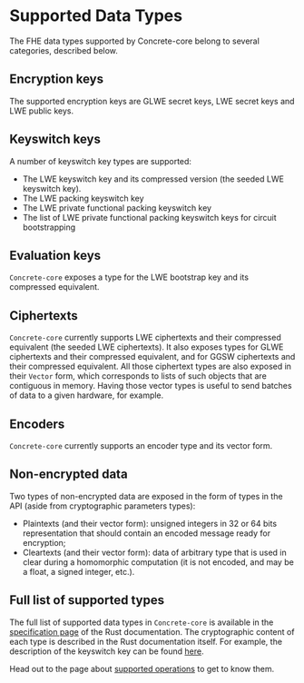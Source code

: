 # Supported Data Types

The FHE data types supported by Concrete-core belong to several categories, described below.

## Encryption keys

The supported encryption keys are GLWE secret keys, LWE secret keys and LWE public keys.

## Keyswitch keys

A number of keyswitch key types are supported:

* The LWE keyswitch key and its compressed version (the seeded LWE keyswitch key).
* The LWE packing keyswitch key
* The LWE private functional packing keyswitch key
* The list of LWE private functional packing keyswitch keys for circuit bootstrapping

## Evaluation keys

`Concrete-core` exposes a type for the LWE bootstrap key and its compressed equivalent.

## Ciphertexts

`Concrete-core` currently supports LWE ciphertexts and their compressed equivalent (the seeded LWE ciphertexts). It also exposes types for GLWE ciphertexts and their compressed equivalent, and for GGSW ciphertexts and their compressed equivalent. All those ciphertext types are also exposed in their `Vector` form, which corresponds to lists of such objects that are contiguous in memory. Having those vector types is useful to send batches of data to a given hardware, for example.

## Encoders

`Concrete-core` currently supports an encoder type and its vector form.

## Non-encrypted data

Two types of non-encrypted data are exposed in the form of types in the API (aside from cryptographic parameters types):

* Plaintexts (and their vector form): unsigned integers in 32 or 64 bits representation that should contain an encoded message ready for encryption;
* Cleartexts (and their vector form): data of arbitrary type that is used in clear during a homomorphic computation (it is not encoded, and may be a float, a signed integer, etc.).

## Full list of supported types

The full list of supported data types in `Concrete-core` is available in the [specification page](https://docs.rs/concrete-core/1.0.0/concrete\_core/specification/entities/index.html#traits) of the Rust documentation. The cryptographic content of each type is described in the Rust documentation itself. For example, the description of the keyswitch key can be found [here](https://docs.rs/concrete-core/1.0.0/concrete\_core/specification/entities/trait.LweKeyswitchKeyEntity.html).

Head out to the page about [supported operations](supported\_operations.md) to get to know them.
